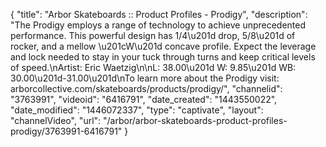 {
    "title": "Arbor Skateboards :: Product Profiles - Prodigy",
    "description": "The Prodigy employs a range of technology to achieve unprecedented performance. This powerful design has 1\/4\u201d drop, 5\/8\u201d of rocker, and a mellow \u201cW\u201d concave profile. Expect the leverage and lock needed to stay in your tuck through turns and keep critical levels of speed.\nArtist: Eric Waetzig\n\nL: 38.00\u201d W: 9.85\u201d WB: 30.00\u201d-31.00\u201d\nTo learn more about the Prodigy visit: arborcollective.com\/skateboards\/products\/prodigy\/",
    "channelid": "3763991",
    "videoid": "6416791",
    "date_created": "1443550022",
    "date_modified": "1446072337",
    "type": "captivate",
    "layout": "channelVideo",
    "url": "\/arbor\/arbor-skateboards-product-profiles-prodigy\/3763991-6416791"
}
